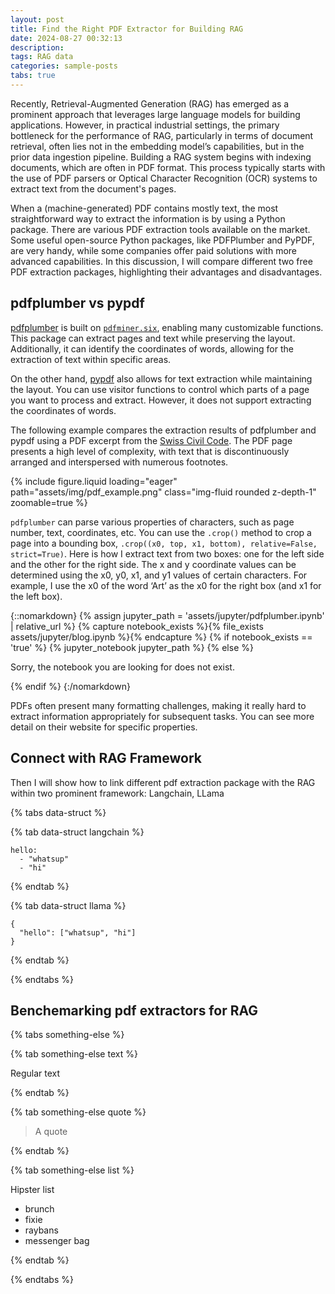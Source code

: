 ```yaml
---
layout: post
title: Find the Right PDF Extractor for Building RAG
date: 2024-08-27 00:32:13
description: 
tags: RAG data
categories: sample-posts
tabs: true
---
```


Recently, Retrieval-Augmented Generation (RAG) has emerged as a prominent approach that leverages large language models for building applications. However, in practical industrial settings, the primary bottleneck for the performance of RAG, particularly in terms of document retrieval, often lies not in the embedding model’s capabilities, but in the prior data ingestion pipeline. Building a RAG system begins with indexing documents, which are often in PDF format. This process typically starts with the use of PDF parsers or Optical Character Recognition (OCR) systems to extract text from the document's pages.


<!-- Recently, the new model [ColPali](https://arxiv.org/html/2407.01449v2) has attracte a lot of attention, for its use of a vision-language model to extract information for retrieval purposes. This approach demonstrates that leveraging recent Vision Language Models can produce high-quality, contextualized embeddings directly from images of document pages. -->

When a (machine-generated) PDF contains mostly text, the most straightforward way to extract the information is by using a Python package. There are various PDF extraction tools available on the market. Some useful open-source Python packages, like PDFPlumber and PyPDF, are very handy, while some companies offer paid solutions with more advanced capabilities. In this discussion, I will compare different two free PDF extraction packages, highlighting their advantages and disadvantages.



## pdfplumber vs pypdf 

[pdfplumber](https://github.com/jsvine/pdfplumber) is built on [`pdfminer.six`](https://github.com/goulu/pdfminer), enabling many customizable functions. This package can extract pages and text while preserving the layout. Additionally, it can identify the coordinates of words, allowing for the extraction of text within specific areas.

On the other hand, [pypdf](https://pypi.org/project/pypdf/) also allows for text extraction while maintaining the layout. You can use visitor functions to control which parts of a page you want to process and extract. However, it does not support extracting the coordinates of words.

The following example compares the extraction results of pdfplumber and pypdf using a PDF excerpt from the [Swiss Civil Code](https://www.fedlex.admin.ch/eli/cc/24/233_245_233/en). The PDF page presents a high level of complexity, with text that is discontinuously arranged and interspersed with numerous footnotes.


<div class="row mt-3">
    <div class="col-sm mt-3 mt-md-0">
        {% include figure.liquid loading="eager" path="assets/img/pdf_example.png" class="img-fluid rounded z-depth-1" zoomable=true %}
    </div>
    
</div>



`pdfplumber`  can parse various properties of characters, such as page number, text, coordinates, etc. You can use the `.crop()` method to crop a page into a bounding box, `.crop((x0, top, x1, bottom), relative=False, strict=True)`. Here is how I extract text from two boxes: one for the left side and the other for the right side. The x and y coordinate values can be determined using the x0, y0, x1, and y1 values of certain characters. For example, I use the x0 of the word ‘Art’ as the x0 for the right box (and x1 for the left box).

{::nomarkdown}
{% assign jupyter_path = 'assets/jupyter/pdfplumber.ipynb' | relative_url %}
{% capture notebook_exists %}{% file_exists assets/jupyter/blog.ipynb %}{% endcapture %}
{% if notebook_exists == 'true' %}
  {% jupyter_notebook jupyter_path %}
{% else %}
  <p>Sorry, the notebook you are looking for does not exist.</p>
{% endif %}
{:/nomarkdown}


PDFs often present many formatting challenges, making it really hard to extract information appropriately for subsequent tasks. You can see more detail on their website for specific properties. 


## Connect with RAG Framework 

Then I will show how to link different pdf extraction package with
the RAG within two prominent framework: Langchain, LLama

{% tabs data-struct %}

{% tab data-struct langchain %}

```langchain
hello:
  - "whatsup"
  - "hi"
```

{% endtab %}

{% tab data-struct llama %}

```Llama
{
  "hello": ["whatsup", "hi"]
}
```

{% endtab %}

{% endtabs %}

## Benchemarking pdf extractors for RAG

{% tabs something-else %}

{% tab something-else text %}

Regular text

{% endtab %}

{% tab something-else quote %}

> A quote

{% endtab %}

{% tab something-else list %}

Hipster list

- brunch
- fixie
- raybans
- messenger bag

{% endtab %}

{% endtabs %}
